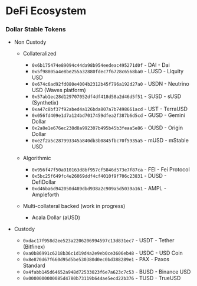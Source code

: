 
# DeFi Ecosystem

### Dollar Stable Tokens

* Non Custody

  * Collateralized
    - ```0x6b175474e89094c44da98b954eedeac495271d0f``` - DAI - Dai
    - ```0x5f98805a4e8be255a32880fdec7f6728c6568ba0``` - LUSD - Liquity USD
    - ```0x674c6ad92fd080e4004b2312b45f796a192d27a0``` - USDN - Neutrino USD (Waves platform)
    - ```0x57ab1ec28d129707052df4df418d58a2d46d5f51``` - SUSD - sUSD (Synthetix)
    - ```0xa47c8bf37f92abed4a126bda807a7b7498661acd``` - UST - TerraUSD
    - ```0x056fd409e1d7a124bd7017459dfea2f387b6d5cd``` - GUSD - Gemini Dollar
    - ```0x2a8e1e676ec238d8a992307b495b45b3feaa5e86``` - OUSD - Origin Dollar
    - ```0xe2f2a5c287993345a840db3b0845fbc70f5935a5``` - mUSD - mStable USD

  * Algorithmic
    - ```0x956f47f50a910163d8bf957cf5846d573e7f87ca``` - FEI - Fei Protocol
    - ```0x5bc25f649fc4e26069ddf4cf4010f9f706c23831``` - DUSD - DefiDollar
    - ```0xd46ba6d942050d489dbd938a2c909a5d5039a161``` - AMPL - Ampleforth

  * Multi-collateral backed (work in progress)
    - Acala Dollar (aUSD)

* Custody

  - ```0xdac17f958d2ee523a2206206994597c13d831ec7``` - USDT - Tether (Bitfinex)
  - ```0xa0b86991c6218b36c1d19d4a2e9eb0ce3606eb48``` - USDC - USD Coin
  - ```0x8e870d67f660d95d5be530380d0ec0bd388289e1``` - PAX - Paxos Standard
  - ```0x4fabb145d64652a948d72533023f6e7a623c7c53``` - BUSD - Binance USD
  - ```0x0000000000085d4780b73119b644ae5ecd22b376``` - TUSD - TrueUSD
